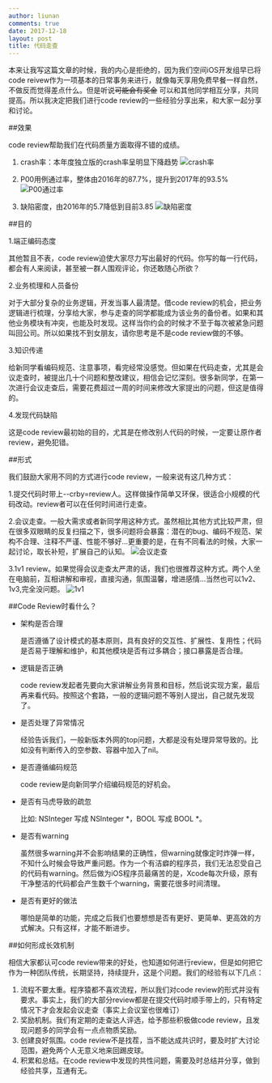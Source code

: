 ```yaml
---
author: liunan
comments: true
date: 2017-12-18
layout: post
title: 代码走查
---	
```



本来让我写这篇文章的时候，我的内心是拒绝的，因为我们空间iOS开发组早已将code reivew作为一项基本的日常事务来进行，就像每天享用免费早餐一样自然，不做反而觉得差点什么。但是听说<del>可能会有奖金</del> 可以和其他同学相互分享，共同提高。所以我决定把我们进行code review的一些经验分享出来，和大家一起分享和讨论。


##效果


code review帮助我们在代码质量方面取得不错的成绩。

1. crash率：本年度独立版的crash率呈明显下降趋势
![crash率](/images/codereview/1.jpeg)

2. P00用例通过率，整体由2016年的87.7%，提升到2017年的93.5%
![P00通过率](/images/codereview/2.jpeg)

3. 缺陷密度，由2016年的5.7降低到目前3.85
![缺陷密度](/images/codereview/3.jpeg)


##目的


1.端正编码态度

其他暂且不表，code review迫使大家尽力写出最好的代码。你写的每一行代码，都会有人来阅读，甚至被一群人围观评论，你还敢随心所欲？

2.业务梳理和人员备份

对于大部分复杂的业务逻辑，开发当事人最清楚。借code review的机会，把业务逻辑进行梳理，分享给大家，参与走查的同学都能成为该业务的备份者。如果和其他业务模块有冲突，也能及时发现。这样当你约会的时候才不至于每次被紧急问题叫回公司。所以如果找不到女朋友，请你思考是不是code review做的不够。

3.知识传递

给新同学看编码规范、注意事项，看完经常没感觉。但如果在代码走查，尤其是会议走查时，被提出几十个问题和整改建议，相信会记忆深刻。很多新同学，在第一次进行会议走查后，需要花费超过一周的时间来修改大家提出的问题，但这是值得的。

4.发现代码缺陷

这是code review最初始的目的，尤其是在修改别人代码的时候，一定要让原作者review，避免犯错。


##形式


我们鼓励大家用不同的方式进行code review，一般来说有这几种方式：

1.提交代码时带上--crby=review人。这样做操作简单又环保，很适合小规模的代码改动。review者可以在任何时间进行走查。

2.会议走查。一般大需求或者新同学用这种方式。虽然相比其他方式比较严肃，但在很多双眼睛的反复扫描之下，很多问题将会暴露：潜在的bug、编码不规范、架构不合理、注释不严谨、性能不够好...更重要的是，在有不同看法的时候，大家一起讨论，取长补短，扩展自己的认知。
![会议走查](/images/codereview/4.jpeg)

3.1v1 review。如果觉得会议走查太严肃的话，我们也很推荐这种方式。两个人坐在电脑前，互相讲解和审视，直接沟通，氛围温馨，增进感情...当然也可以1v2、1v3,完全没问题。
![1v1](/images/codereview/5.jpeg)

##Code Review时看什么？


- 架构是否合理

	是否遵循了设计模式的基本原则，具有良好的交互性、扩展性、复用性；代码是否易于理解和维护，和其他模块是否有过多耦合；接口暴露是否合理。
	
- 逻辑是否正确

	code review发起者先要向大家讲解业务背景和目标，然后说实现方案，最后再来看代码。按照这个套路，一般的逻辑问题不等别人提出，自己就先发现了。

- 是否处理了异常情况

	经验告诉我们，一般新版本外网的top问题，大都是没有处理异常导致的。比如没有判断传入的空参数、容器中加入了nil。

- 是否遵循编码规范

	code review是向新同学介绍编码规范的好机会。

- 是否有马虎导致的疏忽

	比如: NSInteger 写成 NSInteger *，BOOL 写成 BOOL *。

- 是否有warning

	虽然很多warning并不会影响结果的正确性，但warning就像定时炸弹一样，不知什么时候会导致严重问题。作为一个有洁癖的程序员，我们无法忍受自己的代码有warning。然后做为iOS程序员最痛苦的是，Xcode每次升级，原有干净整洁的代码都会产生数千个warning，需要花很多时间清理。

- 是否有更好的做法

	哪怕是简单的功能，完成之后我们也要想想是否有更好、更简单、更高效的方式解决。只有这样，才能不断进步。

##如何形成长效机制


相信大家都认可code review带来的好处，也知道如何进行review，但是如何把它作为一种团队传统，长期坚持，持续提升，这是个问题。我们的经验有以下几点：

1. 流程不要太重。程序猿都不喜欢流程，所以我们对code review的形式并没有要求。事实上，我们的大部分review都是在提交代码时顺手带上的，只有特定情况下才会发起会议走查（事实上会议室也很难订）
2. 奖励机制。我们有定期的走查达人评选，给予那些积极做code review，且发现问题多的同学会有一点点物质奖励。
3. 创建良好氛围。code review不是找茬，当不能达成共识时，要及时扩大讨论范围，避免两个人无意义地来回踢皮球。
4. 积累和总结。在code review中发现的共性问题，需要及时总结并分享，做到经验共享，互通有无。


